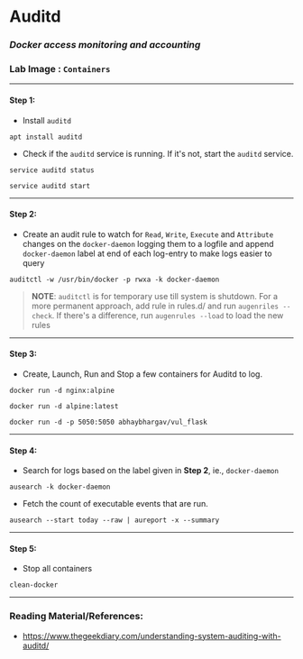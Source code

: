 # **Auditd**

### *Docker access monitoring and accounting*

### **Lab Image : `Containers`**

---

#### Step 1:

* Install `auditd`

```commandline
apt install auditd
```

* Check if the `auditd` service is running. If it's not, start the `auditd` service.

```commandline
service auditd status
```
```commandline
service auditd start
```

---

#### Step 2:

* Create an audit rule to watch for `Read`, `Write`, `Execute` and `Attribute` changes on the `docker-daemon` logging them to a logfile and append `docker-daemon` label at end of each log-entry to make logs easier to query

```commandline
auditctl -w /usr/bin/docker -p rwxa -k docker-daemon
```
> **NOTE**: `auditctl` is for temporary use till system is shutdown. For a more permanent approach, add rule in rules.d/ and run `augenriles --check`.  If there's a difference, run `augenrules --load` to load the new rules

---

#### Step 3:

* Create, Launch, Run and Stop a few containers for Auditd to log.

```commandline
docker run -d nginx:alpine
```
```commandline
docker run -d alpine:latest
```
```commandline
docker run -d -p 5050:5050 abhaybhargav/vul_flask
```

---

#### Step 4:

* Search for logs based on the label given in **Step 2**, ie., `docker-daemon`

```commandline
ausearch -k docker-daemon
```

* Fetch the count of executable events that are run.

```commandline
ausearch --start today --raw | aureport -x --summary
```

---

#### Step 5:

* Stop all containers

```commandline
clean-docker
```

---

### Reading Material/References:

* https://www.thegeekdiary.com/understanding-system-auditing-with-auditd/
